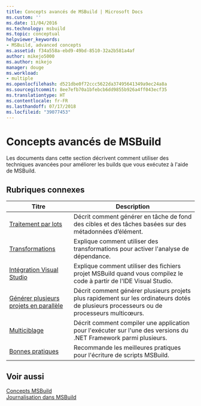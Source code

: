 ```yaml
---
title: Concepts avancés de MSBuild | Microsoft Docs
ms.custom: ''
ms.date: 11/04/2016
ms.technology: msbuild
ms.topic: conceptual
helpviewer_keywords:
- MSBuild, advanced concepts
ms.assetid: f34a558a-ebd9-49bd-8510-32a2b581a4af
author: mikejo5000
ms.author: mikejo
manager: douge
ms.workload:
- multiple
ms.openlocfilehash: d521dbe0f72ccc5622da37495641349a9ec24a8a
ms.sourcegitcommit: 8ee7efb70a1bfebcb6dd9855b926a4ff043ecf35
ms.translationtype: HT
ms.contentlocale: fr-FR
ms.lasthandoff: 07/17/2018
ms.locfileid: "39077453"
---
```

# <a name="msbuild-advanced-concepts"></a>Concepts avancés de MSBuild
Les documents dans cette section décrivent comment utiliser des techniques avancées pour améliorer les builds que vous exécutez à l'aide de MSBuild.  
  
## <a name="related-topics"></a>Rubriques connexes  
  
|Titre|Description|  
|-----------|-----------------|  
|[Traitement par lots](../msbuild/msbuild-batching.md)|Décrit comment générer en tâche de fond des cibles et des tâches basées sur des métadonnées d’élément.|  
|[Transformations](../msbuild/msbuild-transforms.md)|Explique comment utiliser des transformations pour activer l'analyse de dépendance.|  
|[Intégration Visual Studio](../msbuild/visual-studio-integration-msbuild.md)|Explique comment utiliser des fichiers projet MSBuild quand vous compilez le code à partir de l'IDE Visual Studio.|  
|[Générer plusieurs projets en parallèle](../msbuild/building-multiple-projects-in-parallel-with-msbuild.md)|Décrit comment générer plusieurs projets plus rapidement sur les ordinateurs dotés de plusieurs processeurs ou de processeurs multicœurs.|  
|[Multiciblage](../msbuild/msbuild-multitargeting-overview.md)|Décrit comment compiler une application pour l'exécuter sur l'une des versions du .NET Framework parmi plusieurs.|  
|[Bonnes pratiques](../msbuild/msbuild-best-practices.md)|Recommande les meilleures pratiques pour l'écriture de scripts MSBuild.|  
  
## <a name="see-also"></a>Voir aussi  
 [Concepts MSBuild](../msbuild/msbuild-concepts.md)   
 [Journalisation dans MSBuild](../msbuild/logging-in-msbuild.md)